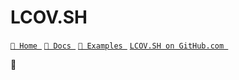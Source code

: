 # LCOV.SH

[`🔮 Home `](https://lcov.sh) 
[`📖 Docs `](https://lcov.sh/docs) 
[`🍕 Examples `](https://lcov.sh/examples/) 
[`LCOV.SH on GitHub.com `](https://github.com/javanile/lcov.sh)

🔮 
